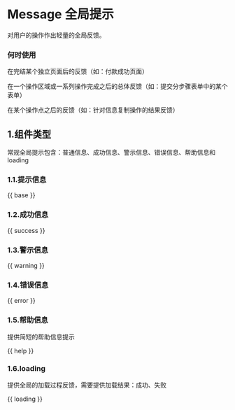 # Message 全局提示

对用户的操作作出轻量的全局反馈。

### 何时使用

在完结某个独立页面后的反馈（如：付款成功页面）

在一个操作区域或一系列操作完成之后的总体反馈（如：提交分步骤表单中的某个表单）

在某个操作点之后的反馈（如：针对信息复制操作的结果反馈）


## 1.组件类型
常规全局提示包含：普通信息、成功信息、警示信息、错误信息、帮助信息和loading

### 1.1.提示信息
{{ base }}

### 1.2.成功信息
{{ success }}

### 1.3.警示信息
{{ warning }}

### 1.4.错误信息
{{ error }}


### 1.5.帮助信息
提供简短的帮助信息提示

{{ help }}

### 1.6.loading
提供全局的加载过程反馈，需要提供加载结果：成功、失败

{{ loading }}
